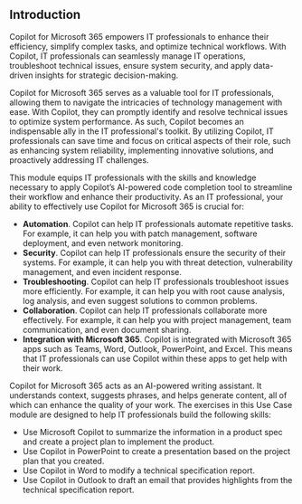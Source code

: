
Introduction
---
Copilot for Microsoft 365 empowers IT professionals to enhance their efficiency, simplify complex tasks, and optimize technical workflows. With Copilot, IT professionals can seamlessly manage IT operations, troubleshoot technical issues, ensure system security, and apply data-driven insights for strategic decision-making.

Copilot for Microsoft 365 serves as a valuable tool for IT professionals, allowing them to navigate the intricacies of technology management with ease. With Copilot, they can promptly identify and resolve technical issues to optimize system performance. As such, Copilot becomes an indispensable ally in the IT professional's toolkit. By utilizing Copilot, IT professionals can save time and focus on critical aspects of their role, such as enhancing system reliability, implementing innovative solutions, and proactively addressing IT challenges.

This module equips IT professionals with the skills and knowledge necessary to apply Copilot’s AI-powered code completion tool to streamline their workflow and enhance their productivity. As an IT professional, your ability to effectively use Copilot for Microsoft 365 is crucial for:

 -  **Automation**. Copilot can help IT professionals automate repetitive tasks. For example, it can help you with patch management, software deployment, and even network monitoring.
 -  **Security**. Copilot can help IT professionals ensure the security of their systems. For example, it can help you with threat detection, vulnerability management, and even incident response.
 -  **Troubleshooting**. Copilot can help IT professionals troubleshoot issues more efficiently. For example, it can help you with root cause analysis, log analysis, and even suggest solutions to common problems.
 -  **Collaboration**. Copilot can help IT professionals collaborate more effectively. For example, it can help you with project management, team communication, and even document sharing.
 -  **Integration with Microsoft 365**. Copilot is integrated with Microsoft 365 apps such as Teams, Word, Outlook, PowerPoint, and Excel. This means that IT professionals can use Copilot within these apps to get help with their work.

Copilot for Microsoft 365 acts as an AI-powered writing assistant. It understands context, suggests phrases, and helps generate content, all of which can enhance the quality of your work. The exercises in this Use Case module are designed to help IT professionals build the following skills:

 -  Use Microsoft Copilot to summarize the information in a product spec and create a project plan to implement the product.
 -  Use Copilot in PowerPoint to create a presentation based on the project plan that you created.
 -  Use Copilot in Word to modify a technical specification report.
 -  Use Copilot in Outlook to draft an email that provides highlights from the technical specification report.
